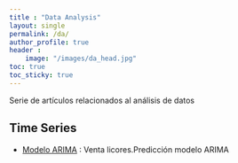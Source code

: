```yaml
---
title : "Data Analysis" 
layout: single
permalink: /da/
author_profile: true
header :
    image: "/images/da_head.jpg"
toc: true
toc_sticky: true
---
```


Serie de artículos relacionados al análisis de datos




## Time Series

* [Modelo ARIMA](https://issamfakhari.github.io/dataanalysis/arima/) : Venta licores.Predicción modelo ARIMA


 


